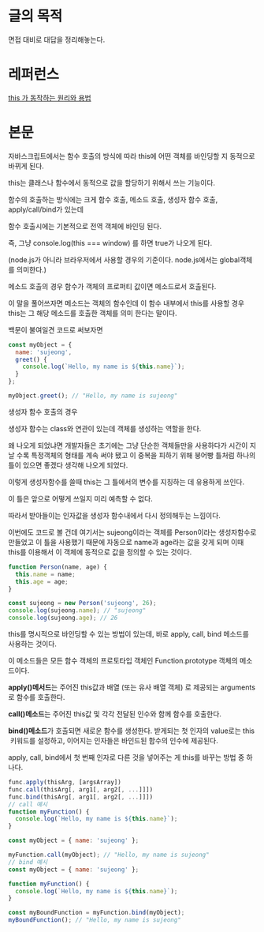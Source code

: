 # 글의 목적

면접 대비로 대답을 정리해놓는다.

# 레퍼런스

[this 가 동작하는 원리와 용법](https://suzzeong.tistory.com/127)

# 본문

자바스크립트에서는 함수 호출의 방식에 따라 this에 어떤 객체를 바인딩할 지 동적으로 바뀌게 된다.

this는 클래스나 함수에서 동적으로 값을 할당하기 위해서 쓰는 기능이다.

함수의 호출하는 방식에는 크게 함수 호출, 메소드 호출, 생성자 함수 호출, apply/call/bind가 있는데 

함수 호출시에는 기본적으로 전역 객체에 바인딩 된다.

즉, 그냥 console.log(this === window) 를 하면 true가 나오게 된다.

(node.js가 아니라 브라우저에서 사용할 경우의 기준이다. node.js에서는 global객체를 의미한다.)

메소드 호출의 경우 함수가 객체의 프로퍼티 값이면 메소드로서 호출된다.

이 말을 풀어쓰자면 메소드는 객체의 함수인데 이 함수 내부에서 this를 사용할 경우 this는 그 해당 메소드를 호출한 객체를 의미 한다는 말이다. 

백문이 불여일견 코드로 써보자면

```jsx
const myObject = {
  name: 'sujeong',
  greet() {
    console.log(`Hello, my name is ${this.name}`);
  }
};

myObject.greet(); // "Hello, my name is sujeong"
```

생성자 함수 호출의 경우

생성자 함수는 class와 연관이 있는데 객체를 생성하는 역할을 한다.

왜 나오게 되었냐면 개발자들은 초기에는 그냥 단순한 객체들만을 사용하다가 시간이 지날 수록 특정객체의 형태를 계속 써야 됐고 이 중복을 피하기 위해 붕어빵 틀처럼 하나의 틀이 있으면 좋겠다 생각해 나오게 되었다. 

이렇게 생성자함수를 쓸때 this는 그 틀에서의 변수를 지칭하는 데 유용하게 쓰인다.

이 틀은 앞으로 어떻게 쓰일지 미리 예측할 수 없다. 

따라서 받아들이는 인자값을 생성자 함수내에서 다시 정의해두는 느낌이다.

이번에도 코드로 볼 건데 여기서는 sujeong이라는 객체를 Person이라는 생성자함수로 만들었고 이 틀을 사용했기 때문에 자동으로 name과 age라는 값을 갖게 되며 이때 this를 이용해서 이 객체에 동적으로 값을 정의할 수 있는 것이다.

```jsx
function Person(name, age) {
  this.name = name;
  this.age = age;
}

const sujeong = new Person('sujeong', 26);
console.log(sujeong.name); // "sujeong"
console.log(sujeong.age); // 26
```

this를 명시적으로 바인딩할 수 있는 방법이 있는데, 바로 apply, call, bind 메소드를 사용하는 것이다.

이 메소드들은 모든 함수 객체의 프로토타입 객체인 Function.prototype 객체의 메소드이다.

**apply()메서드**는 주어진 this값과 배열 (또는 유사 배열 객체) 로 제공되는 arguments로 함수를 호출한다.

**call()메소드**는 주어진 this값 및 각각 전달된 인수와 함께 함수를 호출한다.

**bind()메소드**가 호출되면 새로운 함수를 생성한다. 받게되는 첫 인자의 value로는 this  키워드를 설정하고, 이어지는 인자들은 바인드된 함수의 인수에 제공된다.

apply, call, bind에서 첫 번째 인자로 다른 것을 넣어주는 게 this를 바꾸는 방법 중 하나다.

```jsx
func.apply(thisArg, [argsArray])
func.call(thisArg[, arg1[, arg2[, ...]]])
func.bind(thisArg[, arg1[, arg2[, ...]]])
// call 예시
function myFunction() {
  console.log(`Hello, my name is ${this.name}`);
}

const myObject = { name: 'sujeong' };

myFunction.call(myObject); // "Hello, my name is sujeong"
// bind 예시
const myObject = { name: 'sujeong' };

function myFunction() {
  console.log(`Hello, my name is ${this.name}`);
}

const myBoundFunction = myFunction.bind(myObject);
myBoundFunction(); // "Hello, my name is sujeong"
```
